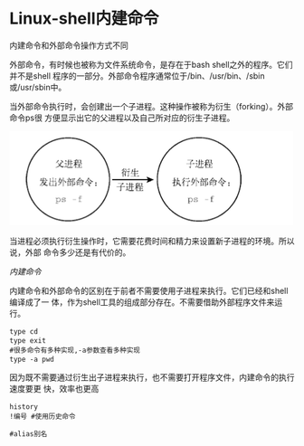 # Linux-shell内建命令

内建命令和外部命令操作方式不同

外部命令，有时候也被称为文件系统命令，是存在于bash shell之外的程序。它们并不是shell 程序的一部分。外部命令程序通常位于/bin、/usr/bin、/sbin或/usr/sbin中。 

当外部命令执行时，会创建出一个子进程。这种操作被称为衍生（forking）。外部命令ps很 方便显示出它的父进程以及自己所对应的衍生子进程。 

![](https://github.com/zyl-fun/pic/blob/master/%E4%BC%81%E4%B8%9A%E5%BE%AE%E4%BF%A1%E6%88%AA%E5%9B%BE_20200624134118.png?raw=true)

当进程必须执行衍生操作时，它需要花费时间和精力来设置新子进程的环境。所以说，外部 命令多少还是有代价的。 

*内建命令*

内建命令和外部命令的区别在于前者不需要使用子进程来执行。它们已经和shell编译成了一 体，作为shell工具的组成部分存在。不需要借助外部程序文件来运行。 

```shell
type cd
type exit
#很多命令有多种实现,-a参数查看多种实现
type -a pwd
```

因为既不需要通过衍生出子进程来执行，也不需要打开程序文件，内建命令的执行速度要更 快，效率也更高

```shell
history
!编号 #使用历史命令
```

```shell
#alias别名
```



